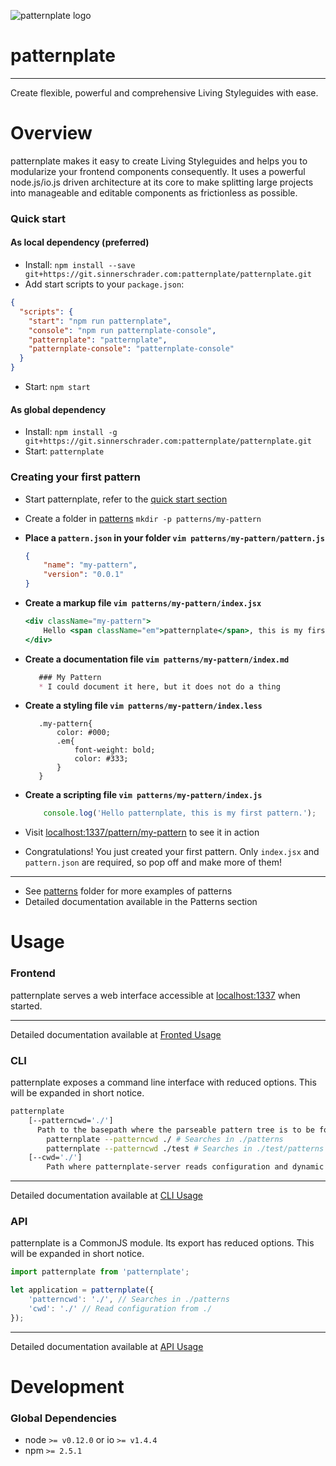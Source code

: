 ![patternplate logo](https://git.sinnerschrader.com/uploads/group/avatar/348/patternplate-icon.png)
# patternplate
---
Create flexible, powerful and comprehensive Living Styleguides with ease.
<div style="clear:both;"></div>
</div>

# Overview

patternplate makes it easy to create Living Styleguides and helps you to modularize your frontend components consequently. It uses a powerful node.js/io.js driven architecture at its core  to make splitting large projects into manageable and editable components as frictionless as possible.

### Quick start
#### As local dependency (preferred)
* Install: `npm install --save git+https://git.sinnerschrader.com:patternplate/patternplate.git` 
* Add start scripts to your `package.json`:

```json
{
  "scripts": {
    "start": "npm run patternplate",
    "console": "npm run patternplate-console",
    "patternplate": "patternplate",
    "patternplate-console": "patternplate-console"
  }
}
```

* Start: `npm start`

#### As global dependency
* Install: `npm install -g git+https://git.sinnerschrader.com:patternplate/patternplate.git`
* Start: `patternplate`

### Creating your first pattern
* Start patternplate, refer to the [quick start section](#quick-start)
* Create a folder in [patterns](./patterns/) `mkdir -p patterns/my-pattern`

* **Place a `pattern.json` in your folder `vim patterns/my-pattern/pattern.js`**

    ```json
    {
	    "name": "my-pattern",
	    "version": "0.0.1"
    }
    ```

* **Create a markup file `vim patterns/my-pattern/index.jsx`**

    ```jsx
	<div className="my-pattern">
		Hello <span className="em">patternplate</span>, this is my first pattern.
	</div>
    ```

* **Create a documentation file `vim patterns/my-pattern/index.md`**

     ```markdown
        ### My Pattern
        * I could document it here, but it does not do a thing
    ```

* **Create a styling file `vim patterns/my-pattern/index.less`**

     ```less
        .my-pattern{
	        color: #000;
	        .em{
		        font-weight: bold;
		        color: #333;
 	        }
        }
    ```

* **Create a scripting file `vim patterns/my-pattern/index.js`**

    ```js
	    console.log('Hello patternplate, this is my first pattern.');
    ```


* Visit [localhost:1337/pattern/my-pattern](http://localhost:1337/pattern/my-pattern) to see it in action
* Congratulations! You just created your first pattern. Only `index.jsx` and `pattern.json` are required, so pop off and make more of them!

---
* See [patterns](./patterns/) folder for more examples of patterns
* Detailed documentation available in the Patterns section

# Usage
### Frontend
patternplate serves a web interface accessible at [localhost:1337](http://localhost:1337/) when started.

---
Detailed documentation available at [Fronted Usage](./documentation/usage/frontage.md)

### CLI
patternplate exposes a command line interface with reduced options. This will be expanded in short notice.
```bash
patternplate
	[--patterncwd='./']
	  Path to the basepath where the parseable pattern tree is to be found
		patternplate --patterncwd ./ # Searches in ./patterns
		patternplate --patterncwd ./test # Searches in ./test/patterns
	[--cwd='./']
		Path where patternplate-server reads configuration and dynamic applicaton parts
```
---
Detailed documentation available at [CLI Usage](./documentation/usage/cli.md)

### API
patternplate is a CommonJS module. Its export has reduced options. This will be expanded in short notice.
```javascript
import patternplate from 'patternplate';

let application = patternplate({
	'patterncwd': './', // Searches in ./patterns
	'cwd': './' // Read configuration from ./
});
```
---
Detailed documentation available at [API Usage](./documentation/usage/api.md)
# Development

### Global Dependencies
* node `>= v0.12.0` or io `>= v1.4.4`
* npm `>= 2.5.1`